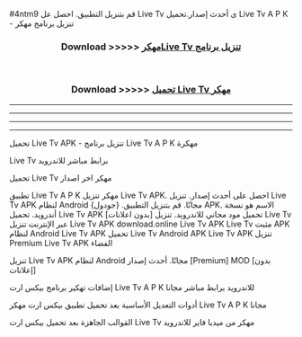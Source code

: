 #4ntm9 قم بتنزيل التطبيق. احصل عل Live Tv  ى أحدث إصدار.تحميل Live Tv  A P K - تنزيل برنامج مهكر



<div align="center">
<h3>Download >>>>> <a href="https://ar-sites.web.app/?ar= Live Tv ">مهكرLive Tv  تنزيل برنامج</a></h3><br>

<h3>Download >>>>> <a href="https://ar-sites.web.app/?ar= Live Tv ">تحميل Live Tv  مهكر</a></h3>
</div>


----------------------------------------------------------

----------------------------------------------------------

----------------------------------------------------------

----------------------------------------------------------


تحميل Live Tv  APK - تنزيل برنامج Live Tv  A P K مهكرة

Live Tv  برابط مباشر للاندرويد

تحميل Live Tv  مهكر اخر اصدار

تطبيق Live Tv  A P K مهكر
تنزيل Live Tv  APK. احصل على أحدث إصدار.
تنزيل Live Tv  APK لنظام Android مجانًا.
قم بتنزيل التطبيق. {جودول} APK. الاسم هو نسخة أندرويد.
تحميل Live Tv  APK [بدون اعلانات]
تحميل مود مجاني للاندرويد.
تنزيل Live Tv  عبر الإنترنت
تنزيل Live Tv  APK
download.online Live Tv  APK
Live Tv  مثبت APK لنظام Android
Live Tv  APK
تحميل Live Tv  Android APK
Live Tv  APK تنزيل Premium
Live Tv  APK الفضاء

تنزيل Live Tv  APK لنظام Android مجانًا. أحدث إصدار [Premium] MOD [بدون إعلانات]

إضافات تهكير برنامج بيكس ارت Live Tv  A P K للاندرويد برابط مباشر مجانا

أدوات التعديل الأساسية بعد تحميل تطبيق بيكس ارت مهكر Live Tv  A P K مجانا

القوالب الجاهزة بعد تحميل بيكس ارت Live Tv  مهكر من ميديا فاير للاندرويد



